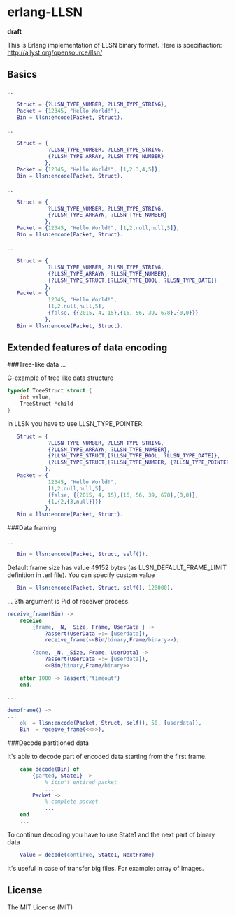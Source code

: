 erlang-LLSN
======

**__draft__**


This is Erlang implementation of LLSN binary format.
Here is specifiaction: http://allyst.org/opensource/llsn/

Basics
------
...

```Erlang
   Struct = {?LLSN_TYPE_NUMBER, ?LLSN_TYPE_STRING},
   Packet = {12345, "Hello World!"},
   Bin = llsn:encode(Packet, Struct).
```

...

```Erlang
   Struct = {
             ?LLSN_TYPE_NUMBER, ?LLSN_TYPE_STRING, 
             {?LLSN_TYPE_ARRAY, ?LLSN_TYPE_NUMBER}
            },
   Packet = {12345, "Hello World!", [1,2,3,4,5]},
   Bin = llsn:encode(Packet, Struct).
```

...

```Erlang
   Struct = {
             ?LLSN_TYPE_NUMBER, ?LLSN_TYPE_STRING,
             {?LLSN_TYPE_ARRAYN, ?LLSN_TYPE_NUMBER}
            },
   Packet = {12345, "Hello World!", [1,2,null,null,5]},
   Bin = llsn:encode(Packet, Struct).
```

...

```Erlang
   Struct = {
             ?LLSN_TYPE_NUMBER, ?LLSN_TYPE_STRING,
             {?LLSN_TYPE_ARRAYN, ?LLSN_TYPE_NUMBER},
             {?LLSN_TYPE_STRUCT,[?LLSN_TYPE_BOOL, ?LLSN_TYPE_DATE]}
            },
   Packet = {
             12345, "Hello World!",
             [1,2,null,null,5],
             {false, {{2015, 4, 15},{16, 56, 39, 678},{0,0}}}
            },
   Bin = llsn:encode(Packet, Struct).
```

Extended features of data encoding
-----------------------
###Tree-like data
...

C-example of tree like data structure

```C
typedef TreeStruct struct {
    int value,
    TreeStruct *child
}
```

In LLSN you have to use  LLSN_TYPE_POINTER. 

```Erlang
   Struct = {
             ?LLSN_TYPE_NUMBER, ?LLSN_TYPE_STRING,
             {?LLSN_TYPE_ARRAYN, ?LLSN_TYPE_NUMBER},
             {?LLSN_TYPE_STRUCT,[?LLSN_TYPE_BOOL, ?LLSN_TYPE_DATE]},
             {?LLSN_TYPE_STRUCT,[?LLSN_TYPE_NUMBER, {?LLSN_TYPE_POINTER,[3]}]}
            },
   Packet = {
             12345, "Hello World!",
             [1,2,null,null,5],
             {false, {{2015, 4, 15},{16, 56, 39, 678},{0,0}},
             {1,{2,{3,null}}}}
            },
   Bin = llsn:encode(Packet, Struct).
```


###Data framing

...

```Erlang
   Bin = llsn:encode(Packet, Struct, self()).
```

Default frame size has value 49152 bytes (as LLSN_DEFAULT_FRAME_LIMIT definition in .erl file). You
can specify custom value

```Erlang
   Bin = llsn:encode(Packet, Struct, self(), 128000).
```

... 3th argument is Pid of receiver process.

```Erlang
receive_frame(Bin) ->
    receive
        {frame, _N, _Size, Frame, UserData } ->
            ?assert(UserData =:= [userdata]),
            receive_frame(<<Bin/binary,Frame/binary>>);

        {done, _N, _Size, Frame, UserData} ->
            ?assert(UserData =:= [userdata]),
            <<Bin/binary,Frame/binary>>

    after 1000 -> ?assert("timeout")
    end.

...

demoframe() ->
...
    ok  = llsn:encode(Packet, Struct, self(), 50, [userdata]),
    Bin  = receive_frame(<<>>),
```

###Decode partitioned data

It's able to decode part of encoded data starting from the first frame.

```Erlang
    case decode(Bin) of
        {parted, State1} ->
            % itsn't entired packet
            ...
        Packet ->
            % complete packet
            ...
    end
    ...
```

To continue decoding you have to use State1 and the next part of binary data

```Erlang
    Value = decode(continue, State1, NextFrame)
```

It's useful in case of transfer big files. For example: array of Images.

License
--------

The MIT License (MIT)